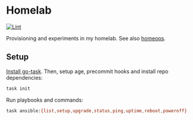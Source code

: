# Homelab

[![Lint](https://github.com/brettinternet/homelab/actions/workflows/lint.yml/badge.svg)](https://github.com/brettinternet/homelab/actions/workflows/lint.yml)

Provisioning and experiments in my homelab. See also [homeops](https://github.com/brettinternet/homeops).

## Setup

[Install go-task](https://taskfile.dev/installation/). Then, setup age, precommit hooks and install repo dependencies:

```sh
task init
```

Run playbooks and commands:

```sh
task ansible:{list,setup,upgrade,status,ping,uptime,reboot,poweroff}
```
